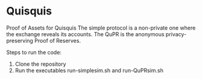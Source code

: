 # Quisquis
Proof of Assets for Quisquis
The simple protocol is a non-private one where the exchange reveals its accounts.
The QuPR is the anonymous privacy-preserving Proof of Reserves.

Steps to run the code:
1. Clone the repository
2. Run the executables run-simplesim.sh and run-QuPRsim.sh
